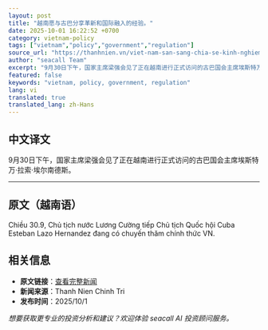 ```yaml
---
layout: post
title: "越南愿与古巴分享革新和国际融入的经验。"
date: 2025-10-01 16:22:52 +0700
category: vietnam-policy
tags: ["vietnam","policy","government","regulation"]
source_url: "https://thanhnien.vn/viet-nam-san-sang-chia-se-kinh-nghiem-doi-moi-hoi-nhap-quoc-te-voi-cuba-185250930232956681.htm"
author: "seacall Team"
excerpt: "9月30日下午，国家主席梁强会见了正在越南进行正式访问的古巴国会主席埃斯特万·拉索·埃尔南德斯。..."
featured: false
keywords: "vietnam, policy, government, regulation"
lang: vi
translated: true
translated_lang: zh-Hans
---
```


## 中文译文

9月30日下午，国家主席梁强会见了正在越南进行正式访问的古巴国会主席埃斯特万·拉索·埃尔南德斯。

---

## 原文（越南语）

Chiều 30.9, Chủ tịch nước Lương Cường tiếp Chủ tịch Quốc hội Cuba Esteban Lazo Hernandez đang c&oacute; chuyến thăm ch&iacute;nh thức VN.

## 相关信息

- **原文链接**：[查看完整新闻](https://thanhnien.vn/viet-nam-san-sang-chia-se-kinh-nghiem-doi-moi-hoi-nhap-quoc-te-voi-cuba-185250930232956681.htm)
- **新闻来源**：Thanh Nien Chinh Tri
- **发布时间**：2025/10/1

*想要获取更专业的投资分析和建议？欢迎体验 seacall AI 投资顾问服务。*